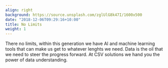 ```yaml
---
align: right
background: https://source.unsplash.com/zglUlG8k47I/1600x500
date: "2018-12-06T09:29:16+10:00"
title: No Limits
weight: 1
---
```


There no limits, within this generation we have AI and machine learning tools that can make us get to whatever lenghts we need. Data is the oil that we need to steer the progress forward. At CSV solutions we hand you the power of data understanding.
